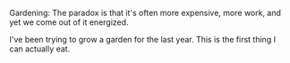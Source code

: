 Gardening: The paradox is that it's often more expensive, more work, and yet we come out of it energized.

I've been trying to grow a garden for the last year. This is the first thing I can actually eat.

